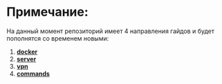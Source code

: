# Примечание:
На данный момент репозиторий имеет 4 направления гайдов и будет пополнятся со временем новыми:
1. [**docker**](https://github.com/leksBezdar/deployment_guide/tree/main/docker) 
2. [**server**](https://github.com/leksBezdar/deployment_guide/tree/main/server)
3. [**vpn**](https://github.com/leksBezdar/deployment_guide/tree/main/vpn)
4. [**commands**](https://github.com/leksBezdar/deployment_guide/tree/main/commands)
